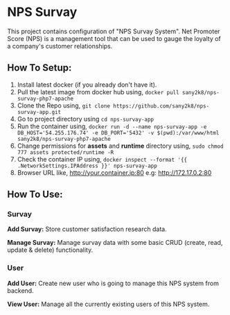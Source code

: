 # NPS Survay

This project contains configuration of "NPS Survay System". Net Promoter Score (NPS) is a management tool that can be used to gauge the loyalty of a company's customer relationships. 

## How To Setup:

1.  Install latest docker (if you already don't have it).
2.  Pull the latest image from docker hub using, `docker pull sany2k8/nps-survay-php7-apache`
3.  Clone the Repo using, `git clone https://github.com/sany2k8/nps-survay-app.git`
4.  Go to project directory using `cd nps-survay-app`
5.  Run the container using, `docker run -d --name nps-survay-app -e DB_HOST='54.255.176.74' -e DB_PORT='5432' -v $(pwd):/var/www/html sany2k8/nps-survay-php7-apache`
6.  Change permissions for **assets** and **runtime** directory using, `sudo chmod 777 assets protected/runtime -R` 
7.  Check the container IP using, `docker inspect --format '{{ .NetworkSettings.IPAddress }}' nps-survay-app`
8.  Browser URL like,  http://your.container.ip:80 e.g: http://172.17.0.2:80

## How To Use:

### Survay

**Add Survay:** Store customer satisfaction research data.

**Manage Survay:** Manage survay data with some basic CRUD (create, read, update & delete) functionality.

### User

**Add User:** Create new user who is going to manage this NPS system from backend.

**View User:** Manage all the currently existing users of this NPS system.
